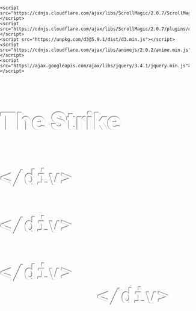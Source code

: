 
<!DOCTYPE html>
<html>
  <head>
    <meta charset="utf-8" />
    <meta http-equiv="X-UA-Compatible" content="IE=edge" />
    <title>Strike Project</title>
    <meta name="description" content="Scrollama: Basic Example" />
	<meta name="viewport" content="width=500" />
	<script src='https://api.tiles.mapbox.com/mapbox-gl-js/v1.5.0/mapbox-gl.js'></script>
    <link href='https://api.tiles.mapbox.com/mapbox-gl-js/v1.5.0/mapbox-gl.css' rel='stylesheet' />
    <link rel="stylesheet" href="styles.css" type="text/css">

    <script src="https://cdnjs.cloudflare.com/ajax/libs/ScrollMagic/2.0.7/ScrollMagic.min.js"></script>
    <script src="https://cdnjs.cloudflare.com/ajax/libs/ScrollMagic/2.0.7/plugins/debug.addIndicators.min.js"></script>
    <script src="https://unpkg.com/d3@5.9.1/dist/d3.min.js"></script>
    <script src="https://cdnjs.cloudflare.com/ajax/libs/animejs/2.0.2/anime.min.js"></script>
	<script src="https://ajax.googleapis.com/ajax/libs/jquery/3.4.1/jquery.min.js"></script>

<style>

body {
  margin: 0;
  padding: 0;
  height: 100%;
}
#map { position: absolute; top: 0; bottom: 0; width: 100%; }

h1{
  font-weight: 900;
  font-size: 4.5em;
  color: white;
  text-shadow: rgba(0,0,0,0.5) -1px 0, rgba(0,0,0,0.3) 0 -1px, rgba(255,255,255,0.5) 0 1px, rgba(0,0,0,0.3) -1px -2px;  	
}
h2{
  margin-top: 250px;
  font-weight: 900;
  font-size: 2em;
  color: white;
  text-shadow: rgba(0,0,0,0.5) -1px 0, rgba(0,0,0,0.3) 0 -1px, rgba(255,255,255,0.5) 0 1px, rgba(0,0,0,0.3) -1px -2px;  
}
.ml4 {
  margin-top: -45px;
  position: relative;
  font-weight: 900;
  font-size: 4.5em;
  color: white;
  text-shadow: rgba(0,0,0,0.5) -1px 0, rgba(0,0,0,0.3) 0 -1px, rgba(255,255,255,0.5) 0 1px, rgba(0,0,0,0.3) -1px -2px;  
}
.ml4 .letters {
  position: absolute;
  left: 0;
  top: 0.3em;
  right: 0;
  opacity: 0; 
  color: white;
}

</style>
</head>

  <body>
  		<div id="content-wrapper">
			<div id="example-wrapper">
				<div class="scrollContent">
			         <section id="titlechart">
			          	<div id="description">
							<h1>The Strike</h1>
				            <h1 class="ml4">
				              <span class="letters letters-1">Wave?</span>
				              <span class="letters letters-2">Virus?</span>
				              <span class="letters letters-3">Rebellion?</span>
				              <span class="letters letters-4">Feedback Loop?</span>
				            <script>
					            var ml4 = {};
					            ml4.opacityIn = [0,1];
					            ml4.scaleIn = [0.2, 1];
					            ml4.scaleOut = 3;
					            ml4.durationIn = 800;
					            ml4.durationOut = 600;
					            ml4.delay = 500;

					            anime.timeline({loop: true})
					              .add({
					                targets: '.ml4 .letters-1',
					                opacity: ml4.opacityIn,
					                scale: ml4.scaleIn,
					                duration: ml4.durationIn
					              }).add({
					                targets: '.ml4 .letters-1',
					                opacity: 0,
					                scale: ml4.scaleOut,
					                duration: ml4.durationOut,
					                easing: "easeInExpo",
					                delay: ml4.delay
					              }).add({
					                targets: '.ml4 .letters-2',
					                opacity: ml4.opacityIn,
					                scale: ml4.scaleIn,
					                duration: ml4.durationIn
					              }).add({
					                targets: '.ml4 .letters-2',
					                opacity: 0,
					                scale: ml4.scaleOut,
					                duration: ml4.durationOut,
					                easing: "easeInExpo",
					                delay: ml4.delay
					              }).add({
					                targets: '.ml4 .letters-3',
					                opacity: ml4.opacityIn,
					                scale: ml4.scaleIn,
					                duration: ml4.durationIn
					              }).add({
					                targets: '.ml4 .letters-3',
					                opacity: 0,
					                scale: ml4.scaleOut,
					                duration: ml4.durationOut,
					                easing: "easeInExpo",
					                delay: ml4.delay
					              }).add({
					                targets: '.ml4 .letters-4',
					                opacity: ml4.opacityIn,
					                scale: ml4.scaleIn,
					                duration: ml4.durationIn
					              }).add({
					                targets: '.ml4 .letters-4',
					                opacity: 0,
					                scale: ml4.scaleOut,
					                duration: ml4.durationOut,
					                easing: "easeInExpo",
					                delay: ml4.delay
					              }).add({
					                targets: '.ml4',
					                opacity: 0,
					                duration: 500,
					                delay: 500
					              });
				              </script>
				          	</h1>
				            	<h2>Examining metaphors for collective action. <br><br>by Brandon Daniels</h2>
				            </div>
				    	</section>      
				    	<div class="demo" id="section-wipes">
							<style type="text/css">
								.panel {
									height: 100%;
									width: 100%;
								}
							</style>
				        	<section class="panel white">
				          		<h1>1</h1>
				      		</section>
				        	<div class="spacer s2"></div>
				        	<div id="endtitle" class="spacer s1"></div>
				        	<div id="pin1" class="spacer s10">
				          		<div id="map"></div>
				        	</div>
				        	<div class="spacer s2"></div>

				        	<section class="panel blue">
				          		<h1>2</h1>
				        	</section>
				        	<section class="panel green">
				          		<h1>3</h2>
				        	</section>
<script>
			        var map = new mapboxgl.Map({
			          container: 'map', // container id
			          style: 'mapbox://styles/brandondaniels1917/ck7p8e3x103m81iqhe4xbeosm', // stylesheet location
   					  accessToken: 'pk.eyJ1IjoiYnJhbmRvbmRhbmllbHMxOTE3IiwiYSI6ImNrMm1tYjgwYTBqbDIzZHQ1dmdyNWZxeWcifQ.fdROqOxFdqnMmA6G_f_hgw',
			          center: [-96.92126, 36.79253],
			          zoom: 4, // starting zoom
			          pitch: 60.00,
			          bearing: 0.88
			        });
			        map.scrollZoom.disable();

				$(function () { // wait for document ready
					// init
					var controller = new ScrollMagic.Controller({
						globalSceneOptions: {
							triggerHook: 'onLeave',
							duration: "100%" // this works just fine with duration 0 as well
							// However with large numbers (>20) of pinned sections display errors can occur so every section should be unpinned once it's covered by the next section.
							// Normally 100% would work for this, but here 200% is used, as Panel 3 is shown for more than 100% of scrollheight due to the pause.
						}
					});

					// get all slides
					var slides = document.querySelectorAll("section.panel");
					var mapscene = new ScrollMagic.Scene({triggerElement: "#endtitle", duration: 0})
									.setPin("#pin1")
									.addIndicators({name: "1 (duration: 0)"}) // add indicators (requires plugin)
									.addTo(controller);

					// create scene for every slide
					for (var i=0; i<slides.length; i++) {
						new ScrollMagic.Scene({
								triggerElement: slides[i]
							})
							.setPin(slides[i], {pushFollowers: false})
							.addIndicators() // add indicators (requires plugin)
							.addTo(controller);


					}
				});
</script>
						</div>
				    </div>
				</div>
			</div>
  </body>
</html>
